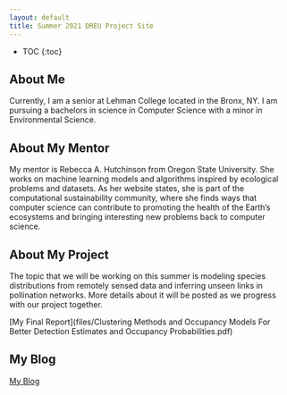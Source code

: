 ```yaml
---
layout: default
title: Summer 2021 DREU Project Site
---
```


* TOC
{:toc}

## About Me

Currently, I am a senior at Lehman College located in the Bronx, NY. I am pursuing a bachelors in science in Computer Science
with a minor in Environmental Science. 

## About My Mentor

My mentor is Rebecca A. Hutchinson from Oregon State University. She works on machine learning models and algorithms inspired by ecological problems and datasets. As her website states, she is part of the computational sustainability community, where she finds ways that computer science can contribute to promoting the health of the Earth’s ecosystems and bringing interesting new problems back to computer science. 

## About My Project

The topic that we will be working on this summer is modeling species distributions from remotely sensed data and inferring unseen links in pollination networks. More details about it will be posted as we progress with our project together. 

[My Final Report](files/Clustering Methods and Occupancy Models For Better Detection Estimates and Occupancy Probabilities.pdf)


## My Blog

[My Blog](blog.html)
